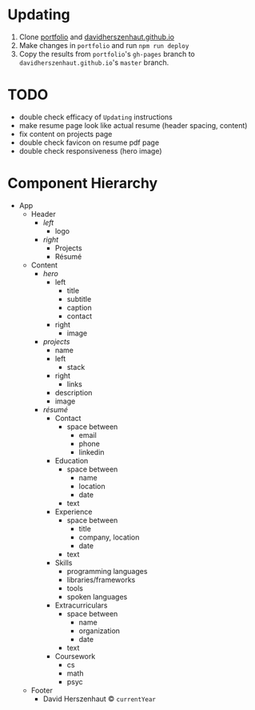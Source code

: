 # Updating

1. Clone [portfolio](https://github.com/davidherszenhaut/portfolio) and [davidherszenhaut.github.io](https://github.com/davidherszenhaut/davidherszenhaut.github.io)
2. Make changes in `portfolio` and run `npm run deploy`
3. Copy the results from `portfolio`'s `gh-pages` branch to `davidherszenhaut.github.io`'s `master` branch.

# TODO

* double check efficacy of `Updating` instructions
* make resume page look like actual resume (header spacing, content)
* fix content on projects page
* double check favicon on resume pdf page
* double check responsiveness (hero image)

# Component Hierarchy

- App
  - Header
    - _left_
      - logo
    - _right_
      - Projects
      - R&eacute;sum&eacute;
  - Content
    - _hero_
      - left
        - title
        - subtitle
        - caption
        - contact
      - right
        - image
    - _projects_
      - name
      - left
        - stack
      - right
        - links
      - description
      - image
    - _r&eacute;sum&eacute;_
      - Contact
        - space between
          - email
          - phone
          - linkedin
      - Education
        - space between
          - name
          - location
          - date
        - text
      - Experience
        - space between
          - title
          - company, location
          - date
        - text
      - Skills
        - programming languages
        - libraries/frameworks
        - tools
        - spoken languages
      - Extracurriculars
        - space between
          - name
          - organization
          - date
        - text
      - Coursework
        - cs
        - math
        - psyc
  - Footer
    - David Herszenhaut &copy; `currentYear`
